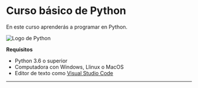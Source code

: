 # Curso básico de Python

En este curso aprenderás a programar en Python.

![Logo de Python](https://github.com/josejesusguzman/curso-basico-python/blob/main/imagenes/logo-python.png)

**Requisitos**
- Python 3.6 o superior
- Computadora con Windows, Llinux o MacOS
- Editor de texto como [Visual Studio Code](https://code.visualstudio.com/)

-------------------------------------------------------


